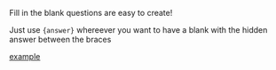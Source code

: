 Fill in the blank questions are easy to create!

Just use `{answer}` whereever you want to have a blank with the hidden answer between the braces

[example](../dynamic_programming/fitb.json)
